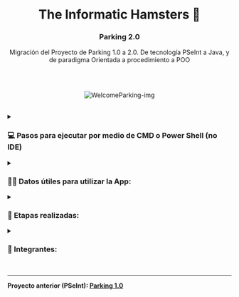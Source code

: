 <h1 align="center"> The Informatic Hamsters 🐹</h1>
<h3 align="center"> Parking 2.0 </h3>

<p align="center">Migración del Proyecto de Parking 1.0 a 2.0. De tecnología PSeInt a Java, y de paradigma Orientada a procedimiento a POO</p>
  
<br>
<br>
  
<p align="center">
  <img src="https://media1.giphy.com/media/4PLVKYah7HvOoLNBQW/giphy.gif?cid=ecf05e47hgpnwfh4uciy3w4vxjatd2pbrtafy7lxwridw5xb&rid=giphy.gif&ct=g" alt="WelcomeParking-img" />
</p>

<br>
<details> 
  <summary><H3>💻 Pasos para ejecutar por medio de CMD o Power Shell (no IDE)</summary></H3>
  
  #### 1- Dentro del IDE NetBeans, presionar "Clean and Buld Project" (Shift+F11)
  ![image](https://user-images.githubusercontent.com/86338019/203802092-8e9f5cc2-faaa-41c0-9474-e208a0147a87.png)

#### 2- En la ventana de Output, seleccionar la línea de comando como la que se ve en la imagen.

(Es la continua a "To run this application from the command line without Ant, try:")
![image](https://user-images.githubusercontent.com/86338019/203802834-1194a204-abe7-47fe-9f6d-86cb7f534461.png)

#### 3- Abrir un CMD o Power Shell, y pegar la línea copiada en el paso 2.

![image](https://user-images.githubusercontent.com/86338019/203803815-817a6354-a899-4906-9c11-5ce086155b26.png)

#### 3.1- Presionar ENTER.

![image](https://user-images.githubusercontent.com/86338019/203803943-f7144beb-fbee-44c6-b5dd-f081bd0c034b.png)

</details>

<details> 
  <summary><H3>🐱‍👤 Datos útiles para utilizar la App:</H3></summary>
  <H4>Ordenes de Compras:</H4>
  <ul>
  <li>1111</li>
  <li>2222</li>
  <li>3333</li>
  <li>4444</li>
  <li>5555</li>
  </ul>

  <H4>Tarjeta de Crédito:</H4>
  <ul>
  <li>Num. de tarjeta: 1234567890</li>
  <li>Cod. de seguridad: 123</li>
  </ul>
</details>

<details> 
  <summary><H3>🔧 Etapas realizadas:</H3></summary>
  <H4>Primera etapa "Migración de Tecnología". ✓</H4>
  <ul>
  <li>Refactorización. ✓</li>
  <li>Corrección de errores. ✓</li>
  </ul>

  <H4>Segunda etapa "Migración de paradigma (a POO)". ✓</H4>
  <ul>
  <li>Aplicar mejoras. ✓</li>
  <li>Realizar correcciones ✓</li>
  </ul>
  
  <p align="center">
  <img src="https://media3.giphy.com/media/26wkt1Bw1lKWNxZOE/giphy.gif?cid=790b761194b1ac0d87be24034b03b9b6af0242dd4a0ccfea&rid=giphy.gif&ct=g" alt="End-img" />
</p>
</details>

<details> 
  <summary><H3>👯 Integrantes:</b></summary></H3>
  <ul>
    <li>Acosta, Nadia Yanella </li>
    <li>Dealbera Etchechoury, Giuliana</li>
    <li>Diaz Luna, Giuliana Paola</li>
    <li>Nolan, Juan Pablo</li>
    <li>Rodriguez Saquilan, Miguel</li>
    <li>Quiquinto, Romina Ayelen</li>
    <li>Quispe, Marcelo Alejandro</li>
    <li>Segovia, Jorge Nicolas</li>
  </ul>
</details>

<br>

---

<b>Proyecto anterior (PSeInt): <a href="https://github.com/Nico-Segovia/ProjectPSeInt-Parking1.0" target="_blank">**Parking 1.0**</a></b>
